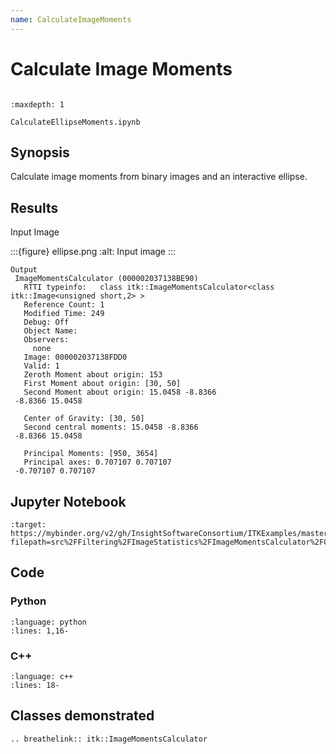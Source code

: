 ```yaml
---
name: CalculateImageMoments
---
```


# Calculate Image Moments

```{index} single: ImageMomentsCalculator
```

```{toctree}
:maxdepth: 1

CalculateEllipseMoments.ipynb
```

## Synopsis

Calculate image moments from binary images and an interactive ellipse.

## Results

Input Image

:::{figure} ellipse.png
:alt: Input image
:::

```
Output
 ImageMomentsCalculator (000002037138BE90)
   RTTI typeinfo:   class itk::ImageMomentsCalculator<class itk::Image<unsigned short,2> >
   Reference Count: 1
   Modified Time: 249
   Debug: Off
   Object Name:
   Observers:
     none
   Image: 000002037138FDD0
   Valid: 1
   Zeroth Moment about origin: 153
   First Moment about origin: [30, 50]
   Second Moment about origin: 15.0458 -8.8366
 -8.8366 15.0458

   Center of Gravity: [30, 50]
   Second central moments: 15.0458 -8.8366
 -8.8366 15.0458

   Principal Moments: [950, 3654]
   Principal axes: 0.707107 0.707107
 -0.707107 0.707107
```

## Jupyter Notebook

```{image} https://mybinder.org/badge_logo.svg
:target: https://mybinder.org/v2/gh/InsightSoftwareConsortium/ITKExamples/master?filepath=src%2FFiltering%2FImageStatistics%2FImageMomentsCalculator%2FCalculateEllipseMoments.ipynb
```

## Code

### Python

```{literalinclude} Code.py
:language: python
:lines: 1,16-
```

### C++

```{literalinclude} Code.cxx
:language: c++
:lines: 18-
```

## Classes demonstrated

```{eval-rst}
.. breathelink:: itk::ImageMomentsCalculator
```
